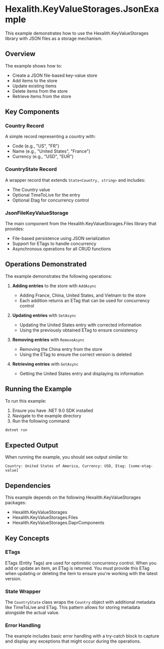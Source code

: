 # Hexalith.KeyValueStorages.JsonExample

This example demonstrates how to use the Hexalith.KeyValueStorages library with JSON files as a storage mechanism.

## Overview

The example shows how to:
- Create a JSON file-based key-value store
- Add items to the store
- Update existing items
- Delete items from the store
- Retrieve items from the store

## Key Components

### Country Record

A simple record representing a country with:
- Code (e.g., "US", "FR")
- Name (e.g., "United States", "France")
- Currency (e.g., "USD", "EUR")

### CountryState Record

A wrapper record that extends `State<Country, string>` and includes:
- The Country value
- Optional TimeToLive for the entry
- Optional Etag for concurrency control

### JsonFileKeyValueStorage

The main component from the Hexalith.KeyValueStorages.Files library that provides:
- File-based persistence using JSON serialization
- Support for ETags to handle concurrency
- Asynchronous operations for all CRUD functions

## Operations Demonstrated

The example demonstrates the following operations:

1. **Adding entries** to the store with `AddAsync`
   - Adding France, China, United States, and Vietnam to the store
   - Each addition returns an ETag that can be used for concurrency control

2. **Updating entries** with `SetAsync`
   - Updating the United States entry with corrected information
   - Using the previously obtained ETag to ensure consistency

3. **Removing entries** with `RemoveAsync`
   - Removing the China entry from the store
   - Using the ETag to ensure the correct version is deleted

4. **Retrieving entries** with `GetAsync`
   - Getting the United States entry and displaying its information

## Running the Example

To run this example:

1. Ensure you have .NET 9.0 SDK installed
2. Navigate to the example directory
3. Run the following command:

```bash
dotnet run
```

## Expected Output

When running the example, you should see output similar to:

```
Country: United States of America, Currency: USD, Etag: [some-etag-value]
```

## Dependencies

This example depends on the following Hexalith.KeyValueStorages packages:
- Hexalith.KeyValueStorages
- Hexalith.KeyValueStorages.Files
- Hexalith.KeyValueStorages.DaprComponents

## Key Concepts

### ETags

ETags (Entity Tags) are used for optimistic concurrency control. When you add or update an item, an ETag is returned. You must provide this ETag when updating or deleting the item to ensure you're working with the latest version.

### State Wrapper

The `CountryState` class wraps the `Country` object with additional metadata like TimeToLive and ETag. This pattern allows for storing metadata alongside the actual value.

### Error Handling

The example includes basic error handling with a try-catch block to capture and display any exceptions that might occur during the operations.